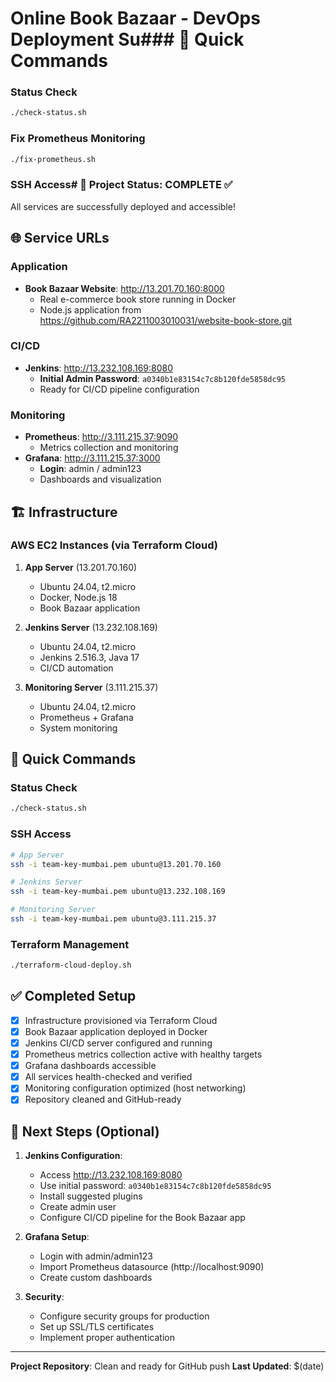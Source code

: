 # Online Book Bazaar - DevOps Deployment Su### 🚀 Quick Commands

### Status Check
```bash
./check-status.sh
```

### Fix Prometheus Monitoring
```bash
./fix-prometheus.sh
```

### SSH Access# 🎯 Project Status: **COMPLETE** ✅

All services are successfully deployed and accessible!

## 🌐 Service URLs

### Application
- **Book Bazaar Website**: http://13.201.70.160:8000
  - Real e-commerce book store running in Docker
  - Node.js application from https://github.com/RA2211003010031/website-book-store.git

### CI/CD
- **Jenkins**: http://13.232.108.169:8080
  - **Initial Admin Password**: `a0340b1e83154c7c8b120fde5858dc95`
  - Ready for CI/CD pipeline configuration

### Monitoring
- **Prometheus**: http://3.111.215.37:9090
  - Metrics collection and monitoring
- **Grafana**: http://3.111.215.37:3000
  - **Login**: admin / admin123
  - Dashboards and visualization

## 🏗️ Infrastructure

### AWS EC2 Instances (via Terraform Cloud)
1. **App Server** (13.201.70.160)
   - Ubuntu 24.04, t2.micro
   - Docker, Node.js 18
   - Book Bazaar application

2. **Jenkins Server** (13.232.108.169)
   - Ubuntu 24.04, t2.micro
   - Jenkins 2.516.3, Java 17
   - CI/CD automation

3. **Monitoring Server** (3.111.215.37)
   - Ubuntu 24.04, t2.micro
   - Prometheus + Grafana
   - System monitoring

## 🚀 Quick Commands

### Status Check
```bash
./check-status.sh
```

### SSH Access
```bash
# App Server
ssh -i team-key-mumbai.pem ubuntu@13.201.70.160

# Jenkins Server
ssh -i team-key-mumbai.pem ubuntu@13.232.108.169

# Monitoring Server
ssh -i team-key-mumbai.pem ubuntu@3.111.215.37
```

### Terraform Management
```bash
./terraform-cloud-deploy.sh
```

## ✅ Completed Setup

- [x] Infrastructure provisioned via Terraform Cloud
- [x] Book Bazaar application deployed in Docker
- [x] Jenkins CI/CD server configured and running
- [x] Prometheus metrics collection active with healthy targets
- [x] Grafana dashboards accessible
- [x] All services health-checked and verified
- [x] Monitoring configuration optimized (host networking)
- [x] Repository cleaned and GitHub-ready

## 🔧 Next Steps (Optional)

1. **Jenkins Configuration**:
   - Access http://13.232.108.169:8080
   - Use initial password: `a0340b1e83154c7c8b120fde5858dc95`
   - Install suggested plugins
   - Create admin user
   - Configure CI/CD pipeline for the Book Bazaar app

2. **Grafana Setup**:
   - Login with admin/admin123
   - Import Prometheus datasource (http://localhost:9090)
   - Create custom dashboards

3. **Security**:
   - Configure security groups for production
   - Set up SSL/TLS certificates
   - Implement proper authentication

---

**Project Repository**: Clean and ready for GitHub push
**Last Updated**: $(date)
